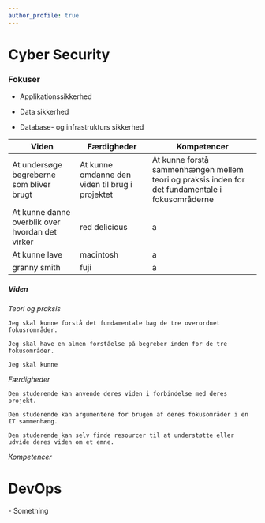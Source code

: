 ```yaml
---
author_profile: true
---
```


<h1>Cyber Security</h1>

<h3>Fokuser</h3>

<p>
  
  - Applikationssikkerhed
  
  
  - Data sikkerhed
  
  
  - Database- og infrastrukturs sikkerhed
  
  
</p>

| Viden | Færdigheder | Kompetencer |
|-------|--------|---------|
| At undersøge begreberne som bliver brugt | At kunne omdanne den viden til brug i projektet | At kunne forstå sammenhængen mellem teori og praksis inden for det fundamentale i fokusområderne |
| At kunne danne overblik over hvordan det virker | red delicious | a |
| At kunne lave | macintosh |a|
| granny smith | fuji | a |



<h5>Viden</h5>

<p>
  
  _Teori og praksis_
  
    Jeg skal kunne forstå det fundamentale bag de tre overordnet fokusrområder.
    
    Jeg skal have en almen forståelse på begreber inden for de tre fokusområder.
    
    Jeg skal kunne
    
  _Færdigheder_
  
    Den studerende kan anvende deres viden i forbindelse med deres projekt.
    
    Den studerende kan argumentere for brugen af deres fokusområder i en IT sammenhæng.
    
    Den studerende kan selv finde resourcer til at understøtte eller udvide deres viden om et emne.
    
  _Kompetencer_
  
    
    
    
</p>


<h1>DevOps</h1>

<p>- Something</p>
